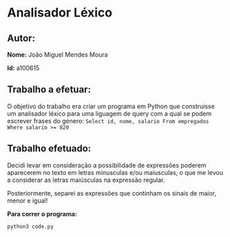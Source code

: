 # Analisador Léxico

## Autor:

**Nome:** João Miguel Mendes Moura

**Id:** a100615

## Trabalho a efetuar:

O objetivo do trabalho era criar um programa em Python que construisse um analisador léxico para uma liguagem de query com a qual se podem escrever frases do género:
`Select id, nome, salario From empregados Where salario >= 820`


## Trabalho efetuado:

Decidi levar em consideração a possibilidade de expressões poderem aparecerem no texto em letras minusculas e/ou maiusculas, o que me levou a considerar as letras maiúsculas na expressão regular.

Posteriormente, separei as expressões que continham os sinais de maior, menor e igual!


**Para correr o programa:** 

```python3 code.py```

